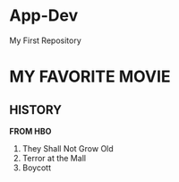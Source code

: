 # App-Dev
My First Repository
# MY FAVORITE MOVIE
## HISTORY


 **FROM HBO**
1. They Shall Not Grow Old
2. Terror at the Mall
3. Boycott 
